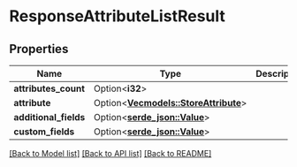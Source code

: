 # ResponseAttributeListResult

## Properties

Name | Type | Description | Notes
------------ | ------------- | ------------- | -------------
**attributes_count** | Option<**i32**> |  | [optional]
**attribute** | Option<[**Vec<models::StoreAttribute>**](StoreAttribute.md)> |  | [optional]
**additional_fields** | Option<[**serde_json::Value**](.md)> |  | [optional]
**custom_fields** | Option<[**serde_json::Value**](.md)> |  | [optional]

[[Back to Model list]](../README.md#documentation-for-models) [[Back to API list]](../README.md#documentation-for-api-endpoints) [[Back to README]](../README.md)


